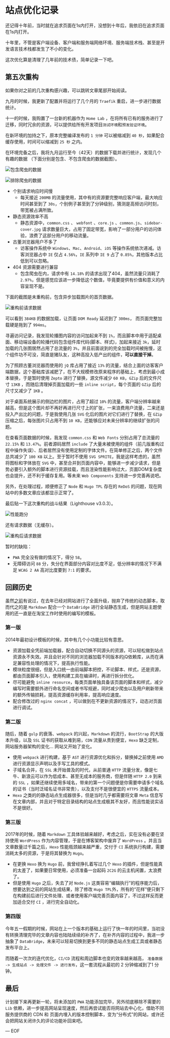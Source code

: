 # 站点优化记录

还记得十年前，当时就在追求页面在1s内打开，没想到十年后，我依旧在追求页面在1s内打开。

十年里，不管是客户端设备、客户端和服务端网络环境、服务端技术栈、甚至是开发语言技术栈都发生了不小的变化。

这次优化算是清理了几年前的技术债，简单记录一下吧。

## 第五次重构

如果你对之前的几次重构感兴趣，可以跳转文章尾部开始阅读。

九月的时候，我更新了配置并将运行了几个月的 `Traefik` 重启，进一步进行数据统计。

十一的时候，我购置了一台新的机器作为 `Home Lab` ，在将所有已有的服务进行了迁移，同时冗余的资源，可以提供给所有开发项目`测试环境`和`预发验证环境`。

在新环境的加持之下，原本完整编译发布的 `1 分钟` 可以被缩减到 `40 秒`，如果配合缓存使用，时间可以缩减到 `25 秒` 之内。

在环境完备之后，我将九月运行至今（42天）的数据下载并进行统计，发现几个有趣的数据 （下面分别是包含、不包含爬虫的数据截图）。

![](https://attachment.soulteary.com/2018/10/14/logs-data-with-spider.png "包含爬虫的数据")

![](https://attachment.soulteary.com/2018/10/14/logs-data.png "排除爬虫的数据")

- 个别请求响应时间慢
	- 每天接近 `200MB` 的流量使用，其中有的资源要完整响应客户端，最大响应时间甚至到了 `30s`，个别例子甚至到了分钟级别，猜测是高频访问时刻，带宽被占满所致。
-  静态资源效率不高
	- 静态资源中，`common.css` 、 `webfont` 、`core.js` 、`common.js`、`sidebar-cover.jpg` 请求数量巨大，占用了固定带宽，影响了一部分用户的访问体验，浪费了这部分用户的移动流量。
- 古董浏览器用户不多了
	-  访客操作系统中 `Windows`、`Mac`、`Android`、`iOS` 等操作系统依次递减。访客浏览器占中 `IE` 仅占 `4.56%`，`IE` 系列中 `IE 9` 占了 `0.85%`，其他版本占比低到可以忽略。
- 404 资源需要进行兼容
	- 包含爬虫在内，请求中有 `14.18%` 的请求出现了404，虽然流量只消耗了 `2.97%`，但是感觉应该进一步降低这个数值，毕竟要提供有价值和意义的内容呈现不是。

下面的截图是未重构前，包含异步加载图片的首页数据。

![](https://attachment.soulteary.com/2018/10/14/before-refactor.png "重构前请求数据")

可以看到 `384KB`  的数据加载，让页面 `DOM Ready` 延迟到了 `300ms`， 而页面完整加载硬是拖到了 `994ms`。

寻遍访问记录，我发现轮播图内容的访问加起来不到 `1%`，而且脚本中用于适配桌面、移动端设备的轮播代码包含组件库代码(脚本、样式)，加起来接近 `3k`，延时加载的几张图居然占用了总流量的 `3%`，并且前面说到的完全加载时间被拖慢，这个组件功不可没，简直是猪队友，这种高投入低产出的组件，**可以直接干掉**。

为了照顾古董浏览器而使用的 `jQ` 库占用了接近 `13%` 的流量，结合上面的访客客户端数据，这个基础库该减肥了，在不大规模修改原来程序的基础上，考虑到最小成本替换，于是暂时使用 `Zepto` 进行了替换，源文件减少 `60 KB`，`GZip` 后的文件尺寸 `13KB` ，而随后清理掉页面加载的一些 `inline script`，每个页面的 `GZip` 后的尺寸又减少了 `1KB` 。

对于桌面系统展示的侧边栏的图片，占用了超过 `10%` 的流量，客户端分辨率越来越高，但是这个图片却不再好再进行尺寸上的扩张，一来浪费用户流量，二来还是投入产出比的问题，于是我使用几张 `SVG` 化后的图片对它们进行了替换，在 `GZip` 压缩之后，每张图片只占用不到 `10 KB`，还能够应对未来分辨率的继续扩张的问题。

在查看页面数据的时候，我发现 `common.css` 和 `Web Fonts` 分别占用了总流量的 `22.15%` 和 `13.47%`。前者源码居然 `include` 了大量未被使用的组件（前几版重构过程中操作失误）、后者居然没有使用定制的字体文件。在简单修正之后，两个文件总共减少了 `100 KB` 以上。至于暂时不使用 `SVG SPRITE`，我是这样考虑的，虽然将图标和字体放在 `SVG` 中，甚至合并到页面内容中，能够进一步减少请求，但是势必要引入额外的脚本进行资源挂载，而且渲染性能影响过大，页面DOM复杂度也会提升，还不利于缓存复用。等未来 `Web Components` 支持进一步完善再说吧。


另外，在处理过程，顺便修正了 `Node` 和 `Hugo TPL` 存在的 `ReDoS` 的问题，现在网站中的多数文章应该都显示正常了。

最后贴一下这次重构的战斗结果（Lighthouse v3.0.3）。

![](https://attachment.soulteary.com/2018/10/14/result.png "性能跑分")

还有请求数据（无缓存）。

![](https://attachment.soulteary.com/2018/10/14/after-refactor.png "重构后请求数据")

暂时的缺陷：

- `PWA` 完全没有做的情况下，得分 `58`。
- 无障碍访问 `88` 分，失分在界面部分内容对比度不足，低分辨率的情况下不满足 `WCAG 2 AA` 高对比度要到 `7:1` 的要求。

## 回顾历史

虽然[之前](https://soulteary.com/about-site/)有说过，在去年已经对网站进行了全面升级，抛弃了传统的动态脚本，取而代之的是 `Markdown` 配合一个 `DataBridge` 进行全站静态生成，但是网站主题使用的还一直是在淘宝工作时使用的编写的模板。

### 第一版

2014年最初设计模板的时候，其中有几个小功能比较有意思。

- 资源加载全凭前端加载器，配合自动切换不同源头的资源，可以轻松做到站点资源永不失效。并且会针对不同的浏览器加载不同版本的jQ依赖库，从而在满足兼容性处理的情况下，提高执行性能。
- 模块粒度很细，但是入口统一由前端脚本把控，不论脚本、样式，还是资源，都由页面脚本引入，使用构建工具在编译时，再进行拆分优化。
- 尽可能避免 `inline resource`，每类页面单独具备该页面的脚本和样式，减少编写时需要额外进行命名空间或者书写规避，同时减少爬虫以及用户刷新带来的额外传输损耗，提高资源缓存利用率，提高响应速度。
- 配合修改过的 `nginx concat` ，可以做到在不更新资源的情况下，动态对页面进行调试。

### 第二版

随后，随着 `gulp` 的衰落、`webpack` 的兴起，`Markdown` 的流行，`BootStrap` 的大版本升级，以及 `SSL` 证书的获取从难到易，`CDN` 流量从贵到便宜，`Hexo` 缺乏定制，网站服务器架构的变化… 网站又开始了变化。

- 使用 `webpack` 进行构建，基于 `AST` 进行资源优化和拆分，替换掉之前使用 `AMD` 进行资源显示声明以及手写工具的模式。
- 子域名合并，在 `SSL` 未开始普及的时代，从前普通 `HTTP` 流量分发，像是七牛、新浪云可以作为低成本、甚至无成本的服务商，但是伴随 `HTTP 2.0` 到来的 `SSL` ，如果还继续使用多域名，带来的第一个问题便是你需要申请多个域名的证书（当时泛域名证书非常贵），以及支付不是很便宜的 `HTTPS` 流量成本。
- `Hexo` 之类的的静态站点生成器很多，但是当时几乎都需要将文章 `Meta` 信息写在文章内部，并且对于特定目录结构的站点生成极其不友好，而且性能说实话不是很好。

### 第三版

2017年的时候，随着 `Markdown` 工具体验越来越好，考虑之后，实在没有必要在坚持使用 `WordPress` 作为内容管理，于是在博客架构中废弃了 `WordPress` 。并且当文章数量过千篇之后，`Hexo` 性能瓶颈越来越严重，交付于 `CI` 系统执行构建，需要消耗太多的资源，于是将其替换为 `Hugo`。

- 在更换 `Hexo` 换为 `Hugo` 前，我曾经挣扎着写过几个 `Hexo` 的插件，但是性能真的太差了，如果要日常使用，必须准备一台起码 `2C2G` 的云主机闲置，太浪费了。
- 但是使用 `Hugo` 之后，失去了对 `Node.js` 这类容易“编辑执行”的程序能力后，想要达到之前的网站生成结果，除了修改 `Hugo TPL`外，所有的“花样”便只剩下在构建前后进行文件处理、或者使用客户端完善页面内容了，不过这样反而更加适合交付 `CI` ，进行完全自动化。

### 第四版

今年五一假期的时候，网站在上一个版本的基础上运行了快一年的时间里，当初没有转换清理完毕的文章内容也陆陆续续的补齐了，在补齐内容的过程中，我进一步抽象了 `DataBridge`，未来可以轻易切换到更多不同的静态站点生成工具或者静态发布平台上。

而随着一次次的迭代优化，`CI/CD` 流程和周边脚本也变的效率越来越高， `准备数据 -> 生成站点 -> 处理文件 -> 进行发布`，这一套流程从最初的 2 分钟缩减到了1 分钟。

## 最后

计划接下来再更新一轮，将未添加的 `PWA` 功能添加完毕，另外彻底移除不需要的 `Lib` 依赖，进一步提高网站呈现速度，然后再尝试能否将网站去中心化，借助不同服务提供商的 CDN 和 页面内埋入的版本控制脚本，变为“分布式”的网站，或许还会把网站关闭许久的评论功能补回来吧。

— EOF